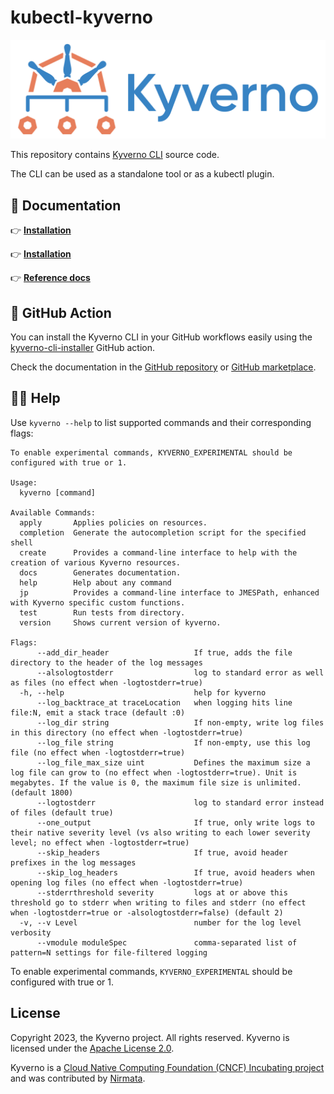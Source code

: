 # kubectl-kyverno

<a href="https://kyverno.io" rel="kyverno.io">![logo](../../../img/Kyverno_Horizontal.png)</a>

This repository contains [Kyverno CLI](https://kyverno.io/docs/kyverno-cli/) source code.

The CLI can be used as a standalone tool or as a kubectl plugin.

## 📙 Documentation

👉 **[Installation](https://kyverno.io/docs/kyverno-cli/#building-and-installing-the-cli)**

👉 **[Installation](https://kyverno.io/docs/kyverno-cli/#cli-commands)**

👉 **[Reference docs](../../../docs/user/cli/kyverno.md)**

## 🔧 GitHub Action

You can install the Kyverno CLI in your GitHub workflows easily using the [kyverno-cli-installer](https://github.com/kyverno/action-install-cli) GitHub action.

Check the documentation in the [GitHub repository](https://github.com/kyverno/action-install-cli) or [GitHub marketplace](https://github.com/marketplace/actions/kyverno-cli-installer).

## 🙋‍♂️ Help

Use `kyverno --help` to list supported commands and their corresponding flags:

```shell
To enable experimental commands, KYVERNO_EXPERIMENTAL should be configured with true or 1.

Usage:
  kyverno [command]

Available Commands:
  apply       Applies policies on resources.
  completion  Generate the autocompletion script for the specified shell
  create      Provides a command-line interface to help with the creation of various Kyverno resources.
  docs        Generates documentation.
  help        Help about any command
  jp          Provides a command-line interface to JMESPath, enhanced with Kyverno specific custom functions.
  test        Run tests from directory.
  version     Shows current version of kyverno.

Flags:
      --add_dir_header                   If true, adds the file directory to the header of the log messages
      --alsologtostderr                  log to standard error as well as files (no effect when -logtostderr=true)
  -h, --help                             help for kyverno
      --log_backtrace_at traceLocation   when logging hits line file:N, emit a stack trace (default :0)
      --log_dir string                   If non-empty, write log files in this directory (no effect when -logtostderr=true)
      --log_file string                  If non-empty, use this log file (no effect when -logtostderr=true)
      --log_file_max_size uint           Defines the maximum size a log file can grow to (no effect when -logtostderr=true). Unit is megabytes. If the value is 0, the maximum file size is unlimited. (default 1800)
      --logtostderr                      log to standard error instead of files (default true)
      --one_output                       If true, only write logs to their native severity level (vs also writing to each lower severity level; no effect when -logtostderr=true)
      --skip_headers                     If true, avoid header prefixes in the log messages
      --skip_log_headers                 If true, avoid headers when opening log files (no effect when -logtostderr=true)
      --stderrthreshold severity         logs at or above this threshold go to stderr when writing to files and stderr (no effect when -logtostderr=true or -alsologtostderr=false) (default 2)
  -v, --v Level                          number for the log level verbosity
      --vmodule moduleSpec               comma-separated list of pattern=N settings for file-filtered logging
```

To enable experimental commands, `KYVERNO_EXPERIMENTAL` should be configured with true or 1.

## License

Copyright 2023, the Kyverno project. All rights reserved. Kyverno is licensed under the [Apache License 2.0](LICENSE).

Kyverno is a [Cloud Native Computing Foundation (CNCF) Incubating project](https://www.cncf.io/projects/) and was contributed by [Nirmata](https://nirmata.com/?utm_source=github&utm_medium=repository).
